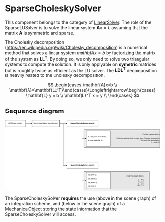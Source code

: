 SparseCholeskySolver  
====================

This component belongs to the category of [LinearSolver](../../../../simulation-principles/system-resolution/linear-solver/). The role of the SparseLUSolver is to solve the linear system $\mathbf{A}x=b$ assuming that the matrix $\mathbf{A}$ is symmetric and sparse.

The Cholesky decomposition (https://en.wikipedia.org/wiki/Cholesky_decomposition) is a numerical method that solves a linear system $mathbf{A}x=b$ by factorizing the matrix of the system as $\mathbf{LL^T}$. By doing so, we only need to solve two triangular systems to compute the solution. It is only applyable on **symetric** matrices but is roughtly twice as efficient as the LU solver. The $\mathbf{LDL^T}$ decomposition is heavily related to the Cholesky decomposition.

$$
\begin{cases}\mathbf{A}x=b \\ \mathbf{A}=\mathbf{LL^T}\end{cases}\Longleftrightarrow\begin{cases} \mathbf{L} y = b \\ \mathbf{L}^T x = y \\ \end{cases}
$$


Sequence diagram
----------------

<a href="https://github.com/sofa-framework/doc/blob/master/images/linearsolver/SparseCholeskySolver.png?raw=true">
<img src="https://github.com/sofa-framework/doc/blob/master/images/linearsolver/SparseCholeskySolver.png?raw=true" title="Flow diagram for the SparseCholeskySolver"/>
</a>

The SparseCholeskySolver **requires** the use (above in the scene graph) of an integration scheme, and (below in the scene graph) of a MechanicalObject storing the state information that the SparseCholeskySolver will access.
